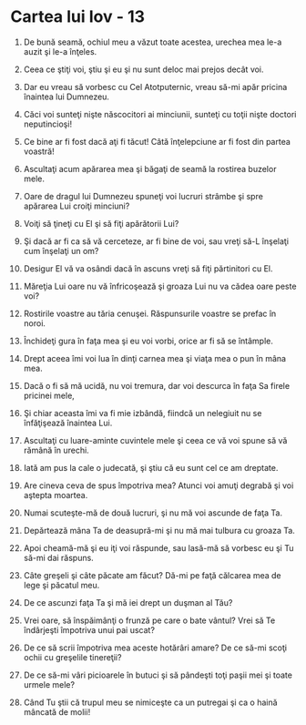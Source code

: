 # Cartea lui Iov - 13

1. De bună seamă, ochiul meu a văzut toate acestea, urechea mea le-a auzit şi le-a înţeles. 

2. Ceea ce ştiţi voi, ştiu şi eu şi nu sunt deloc mai prejos decât voi. 

3. Dar eu vreau să vorbesc cu Cel Atotputernic, vreau să-mi apăr pricina înaintea lui Dumnezeu. 

4. Căci voi sunteţi nişte născocitori ai minciunii, sunteţi cu toţii nişte doctori neputincioşi! 

5. Ce bine ar fi fost dacă aţi fi tăcut! Câtă înţelepciune ar fi fost din partea voastră! 

6. Ascultaţi acum apărarea mea şi băgaţi de seamă la rostirea buzelor mele. 

7. Oare de dragul lui Dumnezeu spuneţi voi lucruri strâmbe şi spre apărarea Lui croiţi minciuni? 

8. Voiţi să ţineţi cu El şi să fiţi apărătorii Lui? 

9. Şi dacă ar fi ca să vă cerceteze, ar fi bine de voi, sau vreţi să-L înşelaţi cum înşelaţi un om? 

10. Desigur El vă va osândi dacă în ascuns vreţi să fiţi părtinitori cu El. 

11. Măreţia Lui oare nu vă înfricoşează şi groaza Lui nu va cădea oare peste voi? 

12. Rostirile voastre au tăria cenuşei. Răspunsurile voastre se prefac în noroi. 

13. Închideţi gura în faţa mea şi eu voi vorbi, orice ar fi să se întâmple. 

14. Drept aceea îmi voi lua în dinţi carnea mea şi viaţa mea o pun în mâna mea. 

15. Dacă o fi să mă ucidă, nu voi tremura, dar voi descurca în faţa Sa firele pricinei mele, 

16. Şi chiar aceasta îmi va fi mie izbândă, fiindcă un nelegiuit nu se înfăţişează înaintea Lui. 

17. Ascultaţi cu luare-aminte cuvintele mele şi ceea ce vă voi spune să vă rămână în urechi. 

18. Iată am pus la cale o judecată, şi ştiu că eu sunt cel ce am dreptate. 

19. Are cineva ceva de spus împotriva mea? Atunci voi amuţi degrabă şi voi aştepta moartea. 

20. Numai scuteşte-mă de două lucruri, şi nu mă voi ascunde de faţa Ta. 

21. Depărtează mâna Ta de deasupră-mi şi nu mă mai tulbura cu groaza Ta. 

22. Apoi cheamă-mă şi eu iţi voi răspunde, sau lasă-mă să vorbesc eu şi Tu să-mi dai răspuns. 

23. Câte greşeli şi câte păcate am făcut? Dă-mi pe faţă călcarea mea de lege şi păcatul meu. 

24. De ce ascunzi faţa Ta şi mă iei drept un duşman al Tău? 

25. Vrei oare, să înspăimânţi o frunză pe care o bate vântul? Vrei să Te îndârjeşti împotriva unui pai uscat? 

26. De ce să scrii împotriva mea aceste hotărâri amare? De ce să-mi scoţi ochii cu greşelile tinereţii? 

27. De ce să-mi vâri picioarele în butuci şi să pândeşti toţi paşii mei şi toate urmele mele? 

28. Când Tu ştii că trupul meu se nimiceşte ca un putregai şi ca o haină mâncată de molii! 

